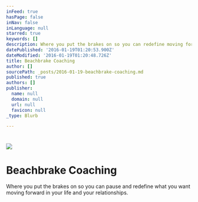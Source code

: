 ```yaml
---
inFeed: true
hasPage: false
inNav: false
inLanguage: null
starred: true
keywords: []
description: Where you put the brakes on so you can redefine moving forward in your life and your relationships.
datePublished: '2016-01-19T01:20:53.900Z'
dateModified: '2016-01-19T01:20:48.726Z'
title: Beachbrake Coaching
author: []
sourcePath: _posts/2016-01-19-beachbrake-coaching.md
published: true
authors: []
publisher:
  name: null
  domain: null
  url: null
  favicon: null
_type: Blurb

---
```

# ![](https://the-grid-user-content.s3-us-west-2.amazonaws.com/ed6be11c-1c44-4c04-89cb-548b0339c644.jpg)

# Beachbrake Coaching

Where you put the brakes on so you can pause and redefine what you want moving forward in your life and your relationships.